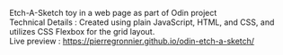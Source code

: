 Etch-A-Sketch toy in a web page as part of Odin project  
Technical Details : Created using plain JavaScript, HTML, and CSS, and utilizes CSS Flexbox for the grid layout.  
Live preview : https://pierregronnier.github.io/odin-etch-a-sketch/
